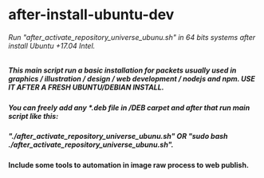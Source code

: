 # after-install-ubuntu-dev
###### Run "after_activate_repository_universe_ubunu.sh" in 64 bits systems after install Ubuntu +17.04 Intel.
##### This main script run a basic installation for packets usually used in graphics / illustration / design / web development / nodejs and npm. USE IT AFTER A FRESH UBUNTU/DEBIAN INSTALL.
##### You can freely add any _*.deb_ file in /DEB carpet and after that run main script like this:
##### "*./after_activate_repository_universe_ubunu.sh*" OR "*sudo bash ./after_activate_repository_universe_ubunu.sh*".
#### Include some tools to automation in image raw process to web publish.
